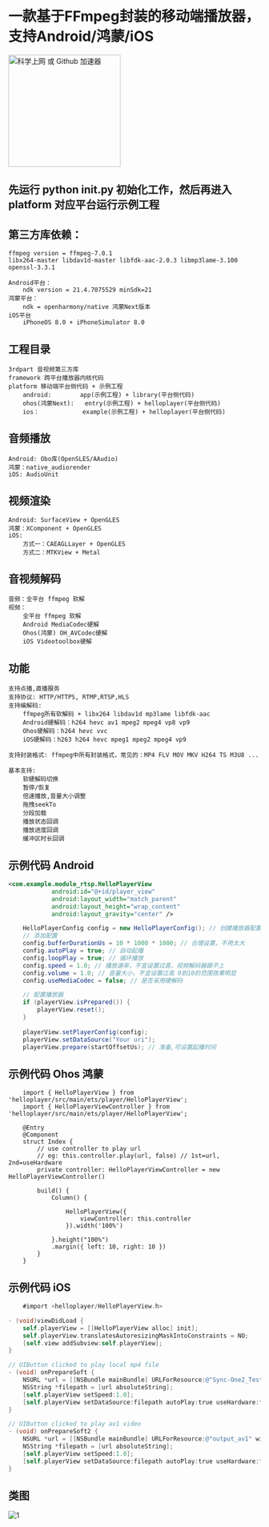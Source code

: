 # 一款基于FFmpeg封装的移动端播放器，支持Android/鸿蒙/iOS


<img src="https://github.com/liaohailong123/HelloPlayer/blob/main/assets/Screenrecorder-2025-02-07-14-09-15-263.gif?raw=true" alt="科学上网 或 Github 加速器" width="224px">


## 先运行 python init.py 初始化工作，然后再进入 platform 对应平台运行示例工程

## 第三方库依赖：
	ffmpeg version = ffmpeg-7.0.1
	libx264-master libdav1d-master libfdk-aac-2.0.3 libmp3lame-3.100 openssl-3.3.1
	
	Android平台：
		ndk version = 21.4.7075529 minSdk=21
	鸿蒙平台：
		ndk = openharmony/native 鸿蒙Next版本
	iOS平台
		iPhoneOS 8.0 + iPhoneSimulator 8.0

## 工程目录
	3rdpart 音视频第三方库
	framework 跨平台播放器内核代码
	platform 移动端平台侧代码 + 示例工程
		android: 		app(示例工程) + library(平台侧代码)
		ohos(鸿蒙Next): 	entry(示例工程) + helloplayer(平台侧代码)
		ios：			example(示例工程) + helloplayer(平台侧代码)

## 音频播放
	Android: Obo库(OpenSLES/AAudio)
	鸿蒙：native_audiorender
	iOS: AudioUnit
	
## 视频渲染
	Android: SurfaceView + OpenGLES
	鸿蒙：XComponent + OpenGLES
	iOS: 
		方式一：CAEAGLLayer + OpenGLES
		方式二：MTKView + Metal
		
## 音视频解码
	音频：全平台 ffmpeg 软解
	视频：
		全平台 ffmpeg 软解
		Android MediaCodec硬解
		Ohos(鸿蒙) OH_AVCodec硬解
		iOS Videotoolbox硬解

## 功能      
    支持点播,直播服务
    支持协议: HTTP/HTTPS, RTMP,RTSP,HLS
    支持编解码: 
		ffmpeg所有软解码 + libx264 libdav1d mp3lame libfdk-aac
		Android硬解码：h264 hevc av1 mpeg2 mpeg4 vp8 vp9
		Ohos硬解码：h264 hevc vvc
		iOS硬解码：h263 h264 hevc mpeg1 mpeg2 mpeg4 vp9

    支持封装格式: ffmpeg中所有封装格式，常见的：MP4 FLV MOV MKV H264 TS M3U8 ...

    基本支持:
        软硬解码切换
        暂停/恢复
        倍速播放,音量大小调整
        拖拽seekTo
        分段加载
		播放状态回调
		播放进度回调
		缓冲区时长回调

## 示例代码 Android

```xml
<com.example.module_rtsp.HelloPlayerView
            android:id="@+id/player_view"
            android:layout_width="match_parent"
            android:layout_height="wrap_content"
            android:layout_gravity="center" />
```

```java
    HelloPlayerConfig config = new HelloPlayerConfig(); // 创建播放器配置属性
    // 添加配置
    config.bufferDurationUs = 10 * 1000 * 1000; // 合理设置，不用太大
    config.autoPlay = true; // 自动起播
    config.loopPlay = true; // 循环播放
    config.speed = 1.0; // 播放速率，不宜设置过高，视频解码器跟不上
    config.volume = 1.0; // 音量大小，不宜设置过高 0到10的范围效果明显
    config.useMediaCodec = false; // 是否采用硬解码

    // 配置播放器
    if (playerView.isPrepared()) {
        playerView.reset();
    }
    
    playerView.setPlayerConfig(config);
    playerView.setDataSource("Your uri");
    playerView.prepare(startOffsetUs); // 准备,可设置起播时间
```

## 示例代码 Ohos 鸿蒙

```arkts
	import { HelloPlayerView } from 'helloplayer/src/main/ets/player/HelloPlayerView';
	import { HelloPlayerViewController } from 'helloplayer/src/main/ets/player/HelloPlayerView';

	@Entry
	@Component
	struct Index {
		// use controller to play url
		// eg: this.controller.play(url, false) // 1st=url, 2nd=useHardware
  		private controller: HelloPlayerViewController = new HelloPlayerViewController()

  		build() {
    		Column() {

      			HelloPlayerView({
        			viewController: this.controller
      			}).width('100%')

    		}.height("100%")
    		.margin({ left: 10, right: 10 })
  		}	
	}

```

## 示例代码 iOS

```objective-c
	#import <helloplayer/HelloPlayerView.h>

- (void)viewDidLoad {
    self.playerView = [[HelloPlayerView alloc] init];
    self.playerView.translatesAutoresizingMaskIntoConstraints = NO;
    [self.view addSubview:self.playerView];
}

// UIButton clicked to play local mp4 file
- (void) onPrepareSoft {
    NSURL *url = [[NSBundle mainBundle] URLForResource:@"Sync-One2_Test_1080p_23.98_H.264_AAC_5.1" withExtension:@"mp4"];
    NSString *filepath = [url absoluteString];
	[self.playerView setSpeed:1.0];
    [self.playerView setDataSource:filepath autoPlay:true useHardware:false];
}

// UIButton clicked to play av1 video
- (void) onPrepareSoft2 {
    NSURL *url = [[NSBundle mainBundle] URLForResource:@"output_av1" withExtension:@"mp4"];
    NSString *filepath = [url absoluteString];
    [self.playerView setSpeed:1.0];
    [self.playerView setDataSource:filepath autoPlay:true useHardware:false];
}

```


## 类图


![1](https://gitee.com/liaohailong190/hello-player/raw/master/assets/HelloPlayer.svg)



